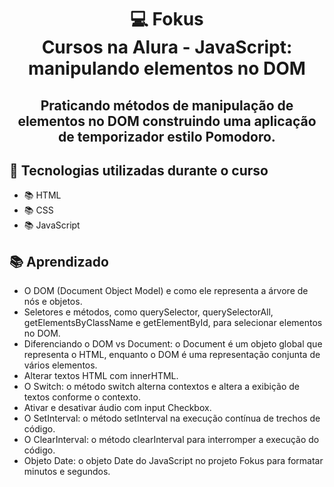 <div align="center">
<h1>💻 Fokus<br/>
Cursos na Alura - JavaScript: manipulando elementos no DOM</h1>

<h2>Praticando métodos de manipulação de elementos no DOM construindo uma aplicação de temporizador estilo Pomodoro.</h2>
</div>

## 🔨 Tecnologias utilizadas durante o curso

- 📚 HTML
- 📚 CSS
- 📚 JavaScript

## 📚 Aprendizado

- O DOM (Document Object Model) e como ele representa a árvore de nós e objetos.
- Seletores e métodos, como querySelector, querySelectorAll, getElementsByClassName e getElementById, para selecionar elementos no DOM.
- Diferenciando o DOM vs Document: o Document é um objeto global que representa o HTML, enquanto o DOM é uma representação conjunta de vários elementos.
- Alterar textos HTML com innerHTML.
- O Switch: o método switch alterna contextos e altera a exibição de textos conforme o contexto.
- Ativar e desativar áudio com input Checkbox.
- O SetInterval: o método setInterval na execução contínua de trechos de código.
- O ClearInterval: o método clearInterval para interromper a execução do código.
- Objeto Date: o objeto Date do JavaScript no projeto Fokus para formatar minutos e segundos.
